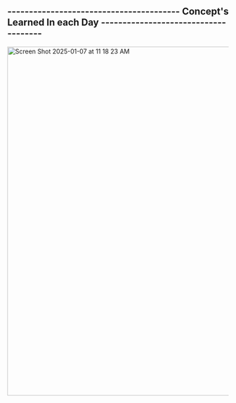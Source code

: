   ----------------------------------------       Concept's Learned In each Day          -------------------------------------
  -
<img width="795" alt="Screen Shot 2025-01-07 at 11 18 23 AM" src="https://github.com/user-attachments/assets/4a62e1ea-07f0-4656-9c68-c430fe9f2f1d" />
